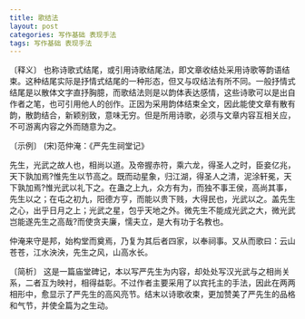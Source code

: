 ```yaml
---
title: 歌结法
layout: post
categories: 写作基础 表现手法
tags: 写作基础 表现手法
---
```


〔释义〕 也称诗歌式结尾，或引用诗歌结尾法，即文章收结处采用诗歌等韵语结束。这种结尾实际是抒情式结尾的一种形态，但又与叹结法有所不同。一般抒情式结尾是以散体文字直抒胸臆，而歌结法则是以韵体表达感情，这些诗歌可以是出自作者之笔，也可引用他人的创作。正因为采用韵体结束全文，因此能使文章有散有韵，散韵结合，新颖别致，意味无穷。但是所用诗歌，必须与文章内容互相关应，不可游离内容之外而随意为之。

〔示例〕 (宋)范仲淹：《严先生祠堂记》

先生，光武之故人也，相尚以道。及帝握赤符，乘六龙，得圣人之时，臣妾亿兆，天下孰加焉?惟先生以节高之。既而动星象，归江湖，得圣人之清，泥涂轩冕，天下孰加焉?惟光武以礼下之。在蛊之上九，众方有为，而独不事王侯，高尚其事，先生以之；在屯之初九，阳德方亨，而能以贵下贱，大得民也，光武以之。盖先生之心，出乎日月之上；光武之星，包乎天地之外。微先生不能成光武之大，微光武岂能遂先生之高哉?而使贪夫廉，懦夫立，是大有功于名教也。

仲淹来守是邦，始构堂而奠焉，乃复为其后者四家，以奉祠事。又从而歌曰：云山苍苍，江水泱泱，先生之风，山高水长。

〔简析〕 这是一篇庙堂碑记，本以写严先生为内容，却处处写汉光武与之相尚关系，二者互为映衬，相得益彰。不过作者主要采用了以宾托主的手法，因此在两两相形中，愈显示了严先生的高风亮节。结末以诗歌收束，更加赞美了严先生的品格和气节，并使全篇为之生动。 